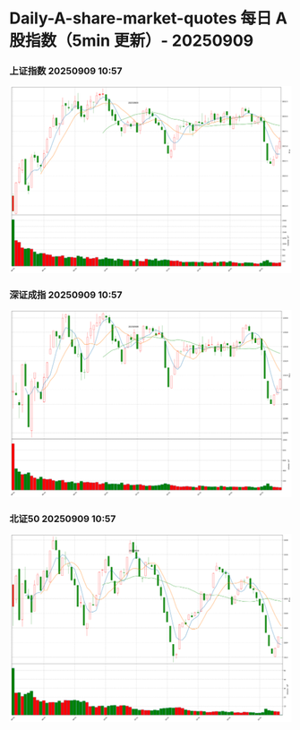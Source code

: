
# Daily-A-share-market-quotes 每日 A 股指数（5min 更新）- 20250909

### 上证指数 20250909 10:57
![](./fig/2025/9/20250909-sh000001.png)

### 深证成指 20250909 10:57
![](./fig/2025/9/20250909-sz399001.png)

### 北证50 20250909 10:57
![](./fig/2025/9/20250909-bj899050.png)
